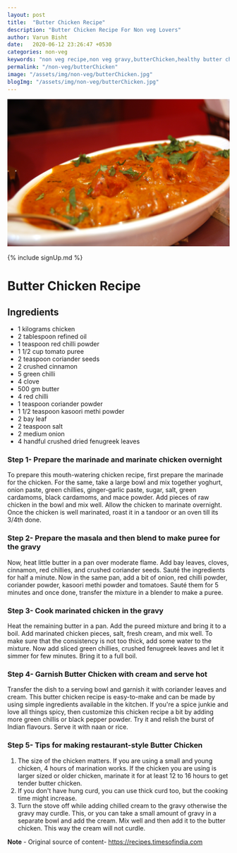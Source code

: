 ```yaml
---
layout: post
title:  "Butter Chicken Recipe"
description: "Butter Chicken Recipe For Non veg Lovers"
author: Varun Bisht
date:   2020-06-12 23:26:47 +0530
categories: non-veg
keywords: "non veg recipe,non veg gravy,butterChicken,healthy butter chicken recipe"
permalink: "/non-veg/butterChicken"
image: "/assets/img/non-veg/butterChicken.jpg"
blogImg: "/assets/img/non-veg/butterChicken.jpg"
---
```

![Butter Chicken](/assets/img/non-veg/butterChicken.jpg "Butter Chicken")

{% include signUp.md %}

# Butter Chicken Recipe

## Ingredients
- 1 kilograms chicken
- 2 tablespoon refined oil
- 1 teaspoon red chilli powder
- 1 1/2 cup tomato puree
- 2 teaspoon coriander seeds
- 2 crushed cinnamon
- 5 green chilli
- 4 clove
- 500 gm butter
- 4 red chilli
- 1 teaspoon coriander powder
- 1 1/2 teaspoon kasoori methi powder
- 2 bay leaf
- 2 teaspoon salt
- 2 medium onion
- 4 handful crushed dried fenugreek leaves

### Step 1- Prepare the marinade and marinate chicken overnight
To prepare this mouth-watering chicken recipe, first prepare the marinade for the chicken. For the same, take a large bowl and mix together yoghurt, onion paste, green chillies, ginger-garlic paste, sugar, salt, green cardamoms, black cardamoms, and mace powder. Add pieces of raw chicken in the bowl and mix well. Allow the chicken to marinate overnight. Once the chicken is well marinated, roast it in a tandoor or an oven till its 3/4th done.

### Step 2- Prepare the masala and then blend to make puree for the gravy

Now, heat little butter in a pan over moderate flame. Add bay leaves, cloves, cinnamon, red chillies, and crushed coriander seeds. Sauté the ingredients for half a minute. Now in the same pan, add a bit of onion, red chilli powder, coriander powder, kasoori methi powder and tomatoes. Sauté them for 5 minutes and once done, transfer the mixture in a blender to make a puree.

### Step 3- Cook marinated chicken in the gravy

Heat the remaining butter in a pan. Add the pureed mixture and bring it to a boil. Add marinated chicken pieces, salt, fresh cream, and mix well. To make sure that the consistency is not too thick, add some water to the mixture. Now add sliced green chillies, crushed fenugreek leaves and let it simmer for few minutes. Bring it to a full boil.

### Step 4- Garnish Butter Chicken with cream and serve hot

Transfer the dish to a serving bowl and garnish it with coriander leaves and cream. This butter chicken recipe is easy-to-make and can be made by using simple ingredients available in the kitchen. If you're a spice junkie and love all things spicy, then customize this chicken recipe a bit by adding more green chillis or black pepper powder. Try it and relish the burst of Indian flavours. Serve it with naan or rice.

### Step 5- Tips for making restaurant-style Butter Chicken

1. The size of the chicken matters. If you are using a small and young chicken, 4 hours of marination works. If the chicken you are using is larger sized or older chicken, marinate it for at least 12 to 16 hours to get tender butter chicken.
2. If you don't have hung curd, you can use thick curd too, but the cooking time might increase.
3. Turn the stove off while adding chilled cream to the gravy otherwise the gravy may curdle. This, or you can take a small amount of gravy in a separate bowl and add the cream. Mix well and then add it to the butter chicken. This way the cream will not curdle.


**Note** - Original source of content- https://recipes.timesofindia.com
